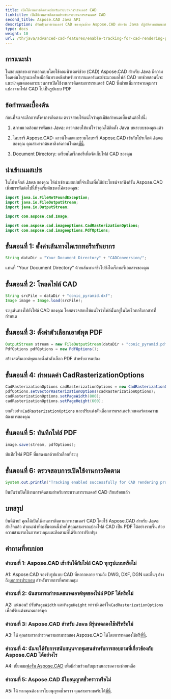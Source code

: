 ```yaml
---
title: เปิดใช้งานการติดตามสำหรับกระบวนการเรนเดอร์ CAD
linktitle: เปิดใช้งานการติดตามสำหรับกระบวนการเรนเดอร์ CAD
second_title: Aspose.CAD Java API
description: ปรับปรุงการเรนเดอร์ CAD ของคุณด้วย Aspose.CAD สำหรับ Java ปฏิบัติตามคำแนะนำทีละขั้นตอนของเราเพื่อเปิดใช้งานการติดตามและยกระดับประสบการณ์การแปลง PDF ของคุณ
type: docs
weight: 10
url: /th/java/advanced-cad-features/enable-tracking-for-cad-rendering-process/
---
```

## การแนะนำ

ในขอบเขตของการออกแบบโดยใช้คอมพิวเตอร์ช่วย (CAD) Aspose.CAD สำหรับ Java มีความโดดเด่นในฐานะเครื่องมืออันทรงพลังสำหรับการเรนเดอร์และประมวลผลไฟล์ CAD บทช่วยสอนนี้จะแนะนำคุณตลอดกระบวนการเปิดใช้งานการติดตามการเรนเดอร์ CAD ซึ่งช่วยเพิ่มการควบคุมการแปลงจากไฟล์ CAD ไปเป็นรูปแบบ PDF

## ข้อกำหนดเบื้องต้น

ก่อนที่จะเจาะลึกการตั้งค่าการติดตาม ตรวจสอบให้แน่ใจว่าคุณมีข้อกำหนดเบื้องต้นต่อไปนี้:

1. สภาพแวดล้อมการพัฒนา Java: ตรวจสอบให้แน่ใจว่าคุณได้ติดตั้ง Java บนระบบของคุณแล้ว

2.  ไลบรารี Aspose.CAD: ดาวน์โหลดและรวมไลบรารี Aspose.CAD เข้ากับโปรเจ็กต์ Java ของคุณ คุณสามารถค้นหาลิงค์ดาวน์โหลด[ที่นี่](https://releases.aspose.com/cad/java/).

3. Document Directory: เตรียมไดเร็กทอรีเพื่อจัดเก็บไฟล์ CAD ของคุณ

## นำเข้าเนมสเปซ

ในโปรเจ็กต์ Java ของคุณ ให้นำเข้าเนมสเปซที่จำเป็นเพื่อใช้ประโยชน์จากฟังก์ชัน Aspose.CAD เพิ่มบรรทัดต่อไปนี้ที่จุดเริ่มต้นของโค้ดของคุณ:

```java
import java.io.FileNotFoundException;
import java.io.FileOutputStream;
import java.io.OutputStream;

import com.aspose.cad.Image;

import com.aspose.cad.imageoptions.CadRasterizationOptions;
import com.aspose.cad.imageoptions.PdfOptions;
```

## ขั้นตอนที่ 1: ตั้งค่าเส้นทางไดเรกทอรีทรัพยากร

```java
String dataDir = "Your Document Directory" + "CADConversion/";
```

แทนที่ "Your Document Directory" ด้วยเส้นทางจริงไปยังไดเร็กทอรีเอกสารของคุณ

## ขั้นตอนที่ 2: โหลดไฟล์ CAD

```java
String srcFile = dataDir + "conic_pyramid.dxf";
Image image = Image.load(srcFile);
```

ระบุเส้นทางไปยังไฟล์ CAD ของคุณ โดยตรวจสอบให้แน่ใจว่าไฟล์นั้นอยู่ในไดเร็กทอรีเอกสารที่กำหนด

## ขั้นตอนที่ 3: ตั้งค่าตัวเลือกเอาต์พุต PDF

```java
OutputStream stream = new FileOutputStream(dataDir + "conic_pyramid.pdf");
PdfOptions pdfOptions = new PdfOptions();
```

สร้างสตรีมเอาต์พุตและตั้งค่าตัวเลือก PDF สำหรับการแปลง

## ขั้นตอนที่ 4: กำหนดค่า CadRasterizationOptions

```java
CadRasterizationOptions cadRasterizationOptions = new CadRasterizationOptions();
pdfOptions.setVectorRasterizationOptions(cadRasterizationOptions);
cadRasterizationOptions.setPageWidth(800);
cadRasterizationOptions.setPageHeight(600);
```

 ยกตัวอย่าง`CadRasterizationOptions` และปรับแต่งตัวเลือกการแรสเตอร์เวกเตอร์ตามความต้องการของคุณ

## ขั้นตอนที่ 5: บันทึกไฟล์ PDF

```java
image.save(stream, pdfOptions);
```

บันทึกไฟล์ PDF ที่แสดงผลด้วยตัวเลือกที่ระบุ

## ขั้นตอนที่ 6: ตรวจสอบการเปิดใช้งานการติดตาม

```java
System.out.println("Tracking enabled successfully for CAD rendering process.");
```

ยืนยันว่าเปิดใช้งานการติดตามสำหรับกระบวนการเรนเดอร์ CAD เรียบร้อยแล้ว

## บทสรุป

ยินดีด้วย! คุณได้เปิดใช้งานการติดตามการเรนเดอร์ CAD โดยใช้ Aspose.CAD สำหรับ Java สำเร็จแล้ว คำแนะนำทีละขั้นตอนนี้ช่วยให้คุณสามารถแปลงไฟล์ CAD เป็น PDF ได้อย่างราบรื่น ด้วยความสามารถในการควบคุมและติดตามที่ได้รับการปรับปรุง

## คำถามที่พบบ่อย

### คำถามที่ 1: Aspose.CAD เข้ากันได้กับไฟล์ CAD ทุกรูปแบบหรือไม่

A1: Aspose.CAD รองรับรูปแบบ CAD ที่หลากหลาย รวมถึง DWG, DXF, DGN และอื่นๆ อ้างถึง[เอกสารประกอบ](https://reference.aspose.com/cad/java/) สำหรับรายการที่ครอบคลุม

### คำถามที่ 2: ฉันสามารถกำหนดขนาดเอาต์พุตของไฟล์ PDF ได้หรือไม่

 A2: แน่นอน! ปรับ`PageWidth` และ`PageHeight` พารามิเตอร์ใน`CadRasterizationOptions` เพื่อปรับแต่งขนาดเอาต์พุต

### คำถามที่ 3: Aspose.CAD สำหรับ Java มีรุ่นทดลองใช้ฟรีหรือไม่

 A3: ได้ คุณสามารถสำรวจความสามารถของ Aspose.CAD ได้โดยการทดลองใช้ฟรี[ที่นี่](https://releases.aspose.com/).

### คำถามที่ 4: ฉันจะได้รับการสนับสนุนจากชุมชนสำหรับการสอบถามที่เกี่ยวข้องกับ Aspose.CAD ได้อย่างไร

 A4: เยี่ยมชม[ฟอรั่ม Aspose.CAD](https://forum.aspose.com/c/cad/19) เพื่อมีส่วนร่วมกับชุมชนและขอความช่วยเหลือ

### คำถามที่ 5: Aspose.CAD มีใบอนุญาตชั่วคราวหรือไม่

 A5: ได้ หากคุณต้องการใบอนุญาตชั่วคราว คุณสามารถขอรับได้[ที่นี่](https://purchase.aspose.com/temporary-license/).